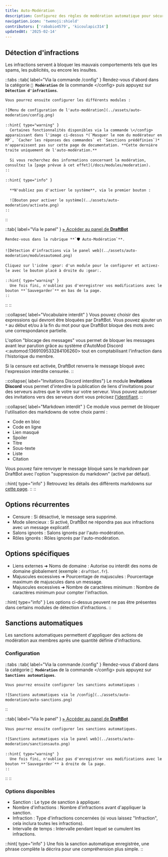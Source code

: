 ```yaml
---
title: Auto-Modération
description: Configurez des règles de modération automatique pour sécuriser votre serveur !
navigation.icon: 'twemoji:shield'
contributors: ['rababio4579', 'kicoulapic314']
updatedAt: '2025-02-14'
---
```


## Détection d'infractions

Les infractions servent à bloquer les mauvais comportements tels que les spams, les publicités, ou encore les insultes.

::tabs
  ::tab{ label="Via la commande /config" }
    Rendez-vous d'abord dans la catégorie **`🔨 Modération`** de la commande \</config> puis appuyez sur **`Détection d'infractions`**.

    Vous pourrez ensuite configurer les différents modules :

    ![Menu de configuration de l'auto-modération](../assets/auto-moderation/config.png)

    ::hint{ type="warning" }
      Certaines fonctionnalités disponibles via la commande \</config> apparaissant dans l'image ci-dessus *(`Masquer le nom du modérateur en MP`, `Cacher les réponses des commandes` et `Sanctions prédéfinies`)* n'apparaissent pas sur cette page de documentation. **Cette dernière traite uniquement de l'auto-modération.**

      Si vous recherchez des informations concernant la modération, consultez la [page prévue à cet effet](/docs/modules/moderation).
    ::

    ::hint{ type="info" }

      **N'oubliez pas d'activer le système**, via le premier bouton :

      ![Bouton pour activer le système](../assets/auto-moderation/activate.png)
    ::
  ::

  ::tab{ label="Via le panel" }
    [⫸ Accéder au panel de **DraftBot**](/dashboard/first/auto-moderation)

    Rendez-vous dans la rubrique **`🛡️ Auto-Modération`**.

    ![Détection d'infractions via le panel web](../assets/auto-moderation/modulesautomod.png)

    Cliquez sur l'icône :gear: d'un module pour le configurer et activez-le avec le bouton placé à droite du :gear:.

    ::hint{ type="warning" }
      Une fois fini, n'oubliez pas d'enregistrer vos modifications avec le bouton **`Sauvegarder`** en bas de la page.
    ::
  ::
::

::collapse{ label="Vocabulaire interdit" }
  Vous pouvez choisir des expressions qui devront être bloquées par DraftBot. Vous pouvez ajouter un ``*`` au début et/ou à la fin du mot pour que DraftBot bloque des mots avec une correspondance partielle.

  L'option "blocage des messages" vous permet de bloquer les messages avant leur parution grâce au système d'AutoMod Discord <:automod:1369109533284106260> tout en comptabilisant l'infraction dans l'historique du membre.

  Si la censure est activée, DraftBot renverra le message bloqué avec l'expression interdite censurée.
::

::collapse{ label="Invitations Discord interdites"}
  Le module **Invitations Discord** vous permet d'interdire la publication de liens d'invitations pour des serveurs autres que le votre sur votre serveur.
  Vous pouvez autoriser des invitations vers des serveurs dont vous précisez [l'identifiant](/docs/autres/recuperer-un-identifiant#identifiant-dun-serveur).
::

::collapse{ label="Markdown interdit" }
  Ce module vous permet de bloquer l'utilisation des markdowns de votre choix parmi :
  - Code en bloc
  - Code en ligne
  - Lien masqué
  - Spoiler
  - Titre
  - Sous-texte
  - Liste
  - Citation

  Vous pouvez faire renvoyer le message bloqué sans le markdown par DraftBot avec l'option "suppression du markdown" (activé par défaut).

  ::hint{ type="info" }
    Retrouvez les détails des différents markdowns sur [cette page](/docs/autres/markdown).
  ::
::

## Options récurrentes

- Censure : Si désactivé, le message sera supprimé.
- Mode silencieux : Si activé, DraftBot ne répondra pas aux infractions avec un message explicatif.
- Salons ignorés : Salons ignorés par l'auto-modération.
- Rôles ignorés : Rôles ignorés par l'auto-modération.

## Options spécifiques

- Liens externes ➜ Noms de domaine : Autorise ou interdit des noms de domaine globalement (exemple : `draftbot.fr`).
- Majuscules excessives ➜ Pourcentage de majuscules : Pourcentage maximum de majuscules dans un message.
- Majuscules excessives ➜ Nombre de caractères minimum : Nombre de caractères minimum pour compter l'infraction.

::hint{ type="info" }
  Les options ci-dessus peuvent ne pas être présentes dans certains modules de détection d'infractions.
::

## Sanctions automatiques

Les sanctions automatiques permettent d'appliquer des actions de modération aux membres après une quantité définie d'infractions.

### Configuration

::tabs
  ::tab{ label="Via la commande /config" }
    Rendez-vous d'abord dans la catégorie **`🔨 Modération`** de la commande \</config> puis appuyez sur **`Sanctions automatiques`**.

    Vous pourrez ensuite configurer les sanctions automatiques :

    ![Sanctions automatiques via le /config](../assets/auto-moderation/auto-sanctions.png)
  ::

  ::tab{ label="Via le panel" }
    [⫸ Accéder au panel de **DraftBot**](/dashboard/first/auto-moderation)

    Vous pourrez ensuite configurer les sanctions automatiques.

    ![Sanctions automatiques via le panel web](../assets/auto-moderation/sanctionsauto.png)

    ::hint{ type="warning" }
      Une fois fini, n'oubliez pas d'enregistrer vos modifications avec le bouton **`Sauvegarder`** à droite de la page.
    ::
  ::
::

### Options disponibles

- Sanction : Le type de sanction à appliquer.
- Nombre d'infractions : Nombre d'infractions avant d'appliquer la sanction.
- Infraction : Type d'infractions concernées (si vous laissez "Infraction", cela inclura toutes les infractions).
- Intervalle de temps : Intervalle pendant lequel se cumulent les infractions.

::hint{ type="info" }
  Une fois la sanction automatique enregistrée, une phrase complète la décrira pour une compréhension plus simple.
::


